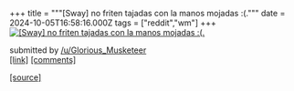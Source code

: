 +++
title = """[Sway] no friten tajadas con la manos mojadas :(."""
date = 2024-10-05T16:58:16.000Z
tags = ["reddit","wm"]
+++
[![[Sway] no friten tajadas con la manos mojadas :(.](https://preview.redd.it/5po1bzrnxysd1.png?width=640&crop=smart&auto=webp&s=907a66b381ef9eff21a41a0603a9bbea1505f00a "[Sway] no friten tajadas con la manos mojadas :(.")](https://www.reddit.com/r/unixporn/comments/1fwuy1b/sway_no_friten_tajadas_con_la_manos_mojadas/)

submitted by [/u/Glorious\_Musketeer](https://www.reddit.com/user/Glorious_Musketeer)  
[\[link\]](https://i.redd.it/5po1bzrnxysd1.png) [\[comments\]](https://www.reddit.com/r/unixporn/comments/1fwuy1b/sway_no_friten_tajadas_con_la_manos_mojadas/)

[[source]](https://www.reddit.com/r/unixporn/comments/1fwuy1b/sway_no_friten_tajadas_con_la_manos_mojadas/)
